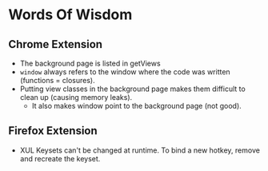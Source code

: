 # Words Of Wisdom #

## Chrome Extension ##

 * The background page is listed in getViews
 * `window` always refers to the window where the code was written (functions =
   closures).
 * Putting view classes in the background page makes them difficult to clean up
   (causing memory leaks).
    - It also makes window point to the background page (not good).

## Firefox Extension ##

 * XUL Keysets can't be changed at runtime. To bind a new hotkey, remove and
   recreate the keyset.
  
